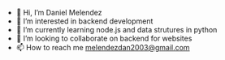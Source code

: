 - 👋 Hi, I’m Daniel Melendez
- 👀 I’m interested in backend development
- 🌱 I’m currently learning node.js and data strutures in python
- 💞️ I’m looking to collaborate on backend for websites
- 📫 How to reach me melendezdan2003@gmail.com

<!---
DanielMelendezz/DanielMelendezz is a ✨ special ✨ repository because its `README.md` (this file) appears on your GitHub profile.
You can click the Preview link to take a look at your changes.
--->
